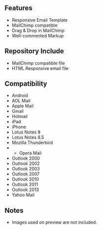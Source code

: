 ## Features

* Responsive Email Template
* MailChimp compatible
* Drag & Drop in MailChimp
* Well-commented Markup

## Repository Include

* MailChimp compatible file
* HTML Responsive email file

## Compatibility

* Android
* AOL Mail
* Apple Mail
* Gmail
* Hotmail
* iPad
* iPhone
* Lotus Notes 8
* Lotus Notes 8.5
* Mozilla Thunderbird
* * Opera Mail
* Outlook 2000
* Outlook 2002
* Outlook 2003
* Outlook 2007
* Outlook 2010
* Outlook 2011
* Outlook 2013
* Yahoo Mail

## Notes

* Images used on preview are not included.
